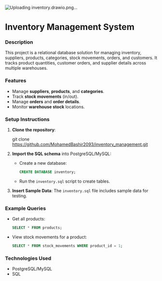 
![Uploading inventory.drawio.png…]()

# Inventory Management System

### Description 

This project is a relational database solution for managing inventory, suppliers, products, categories, stock movements, orders, and customers. It tracks product quantities, customer orders, and supplier details across multiple warehouses.

### Features

* Manage **suppliers**, **products**, and **categories**.
* Track **stock movements** (in/out).
* Manage **orders** and **order details**.
* Monitor **warehouse stock** locations.

### Setup Instructions

1. **Clone the repository**:

   
   git clone https://github.com/MohamedBashir2093/inventory_management.git
  

2. **Import the SQL schema** into PostgreSQL/MySQL:

   * Create a new database:

     ```sql
     CREATE DATABASE inventory;
     ```
   * Run the `inventory.sql` script to create tables.

3. **Insert Sample Data**:
   The `inventory.sql` file includes sample data for testing.

### Example Queries

* Get all products:

  ```sql
  SELECT * FROM products;
  ```

* View stock movements for a product:

  ```sql
  SELECT * FROM stock_movements WHERE product_id = 1;
  ```

### Technologies Used

* PostgreSQL/MySQL
* SQL


